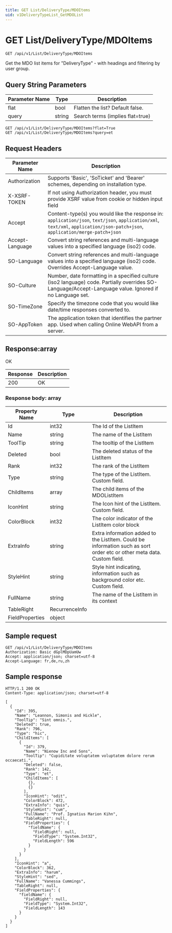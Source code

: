 ```yaml
---
title: GET List/DeliveryType/MDOItems
uid: v1DeliveryTypeList_GetMDOList
---
```


# GET List/DeliveryType/MDOItems

```http
GET /api/v1/List/DeliveryType/MDOItems
```

Get the MDO list items for "DeliveryType" - with headings and filtering by user group.







## Query String Parameters

| Parameter Name | Type |  Description |
|----------------|------|--------------|
| flat | bool |  Flatten the list? Default false. |
| query | string |  Search terms (implies flat=true) |

```http
GET /api/v1/List/DeliveryType/MDOItems?flat=True
GET /api/v1/List/DeliveryType/MDOItems?query=et
```


## Request Headers

| Parameter Name | Description |
|----------------|-------------|
| Authorization  | Supports 'Basic', 'SoTicket' and 'Bearer' schemes, depending on installation type. |
| X-XSRF-TOKEN   | If not using Authorization header, you must provide XSRF value from cookie or hidden input field |
| Accept         | Content-type(s) you would like the response in: `application/json`, `text/json`, `application/xml`, `text/xml`, `application/json-patch+json`, `application/merge-patch+json` |
| Accept-Language | Convert string references and multi-language values into a specified language (iso2) code. |
| SO-Language | Convert string references and multi-language values into a specified language (iso2) code. Overrides Accept-Language value. |
| SO-Culture | Number, date formatting in a specified culture (iso2 language) code. Partially overrides SO-Language/Accept-Language value. Ignored if no Language set. |
| SO-TimeZone | Specify the timezone code that you would like date/time responses converted to. |
| SO-AppToken | The application token that identifies the partner app. Used when calling Online WebAPI from a server. |


## Response:array

OK

| Response | Description |
|----------------|-------------|
| 200 | OK |

### Response body: array

| Property Name | Type |  Description |
|----------------|------|--------------|
| Id | int32 | The Id of the ListItem |
| Name | string | The name of the ListItem |
| ToolTip | string | The tooltip of the ListItem |
| Deleted | bool | The deleted status of the ListItem |
| Rank | int32 | The rank of the ListItem |
| Type | string | The type of the ListItem. Custom field. |
| ChildItems | array | The child items of the MDOListItem |
| IconHint | string | The Icon hint of the ListItem. Custom field. |
| ColorBlock | int32 | The color indicator of the ListItem color block |
| ExtraInfo | string | Extra information added to the ListItem. Could be information such as sort order etc or other meta data. Custom field. |
| StyleHint | string | Style hint indicating, information such as background color etc. Custom field. |
| FullName | string | The name of the ListItem in its context |
| TableRight | RecurrenceInfo |  |
| FieldProperties | object |  |

## Sample request

```http!
GET /api/v1/List/DeliveryType/MDOItems
Authorization: Basic dGplMDpUamUw
Accept: application/json; charset=utf-8
Accept-Language: fr,de,ru,zh
```

## Sample response

```http_
HTTP/1.1 200 OK
Content-Type: application/json; charset=utf-8

[
  {
    "Id": 395,
    "Name": "Leannon, Simonis and Hickle",
    "ToolTip": "Sint omnis.",
    "Deleted": true,
    "Rank": 796,
    "Type": "hic",
    "ChildItems": [
      {
        "Id": 379,
        "Name": "Nienow Inc and Sons",
        "ToolTip": "Cupiditate voluptatem voluptatem dolore rerum occaecati.",
        "Deleted": false,
        "Rank": 142,
        "Type": "et",
        "ChildItems": [
          {},
          {}
        ],
        "IconHint": "odit",
        "ColorBlock": 472,
        "ExtraInfo": "quis",
        "StyleHint": "cum",
        "FullName": "Prof. Ignatius Marion Kihn",
        "TableRight": null,
        "FieldProperties": {
          "fieldName": {
            "FieldRight": null,
            "FieldType": "System.Int32",
            "FieldLength": 596
          }
        }
      }
    ],
    "IconHint": "a",
    "ColorBlock": 362,
    "ExtraInfo": "harum",
    "StyleHint": "sed",
    "FullName": "Vanessa Cummings",
    "TableRight": null,
    "FieldProperties": {
      "fieldName": {
        "FieldRight": null,
        "FieldType": "System.Int32",
        "FieldLength": 143
      }
    }
  }
]
```